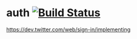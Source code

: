 # auth [![Build Status](https://travis-ci.org/hrls/auth.svg?branch=master)](https://travis-ci.org/hrls/auth)

<https://dev.twitter.com/web/sign-in/implementing>
